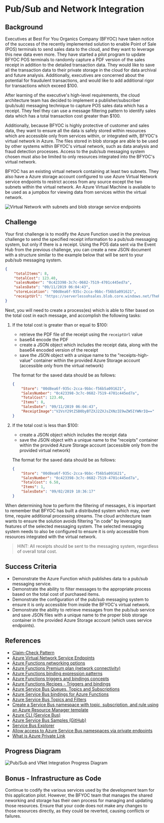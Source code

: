 # Pub/Sub and Network Integration

## Background

Executives at Best For You Organics Company (BFYOC) have taken notice of the success of the recently implemented solution to enable Point of Sale (POS) terminals to send sales data to the cloud, and they want to leverage this new data even more. They have started a pilot program to update BFYOC POS terminals to randomly capture a PDF version of the sales receipt in addition to the detailed transaction data.  They would like to save all the transaction data to their private storage in the cloud for data archival and future analysis.  Additionally, executives are concerned about the potential for fraudulent transactions, and would like to add additional rigor for transactions which exceed $100.

After learning of the executive's high-level requirements, the cloud architecture team has decided to implement a publisher/subscriber (pub/sub) messaging technique to capture POS sales data which has a receipt.  They feel they can use a message filtering pattern to identify sales data which has a total transaction cost greater than $100.  

Additionally, because BFYOC is highly protective of customer and sales data, they want to ensure all the data is safely stored within resources which are accessible only from services within, or integrated with, BFYOC's virtual network in Azure. The files stored in blob storage are able to be used by other systems within BFYOC's virtual network, such as data analysis and fraud detection processes. Access to the pub/sub messaging system chosen must also be limited to only resources integrated into the BFYOC's virtual network.

BFYOC has an existing virtual network containing at least two subnets.  They also have a Azure storage account configured to use Azure Virtual Network service endpoints to restrict access from any source except the two subnets within the virtual network.  An Azure Virtual Machine is available to be used as a jumpbox for viewing data from services within the virtual network.

![Virtual Network with subnets and blob storage service endpoints](https://serverlessoh.azureedge.net/public/pubsub-and-vnet-integration-virtual-network-diagram.png)

## Challenge

Your first challenge is to modify the Azure Function used in the previous challenge to send the specified receipt information to a pub/sub messaging system, but only if there is a receipt.  Using the POS data sent via the Event Hub from the previous challenge, you can create a new JSON document with a structure similar to the example below that will be sent to your pub/sub messaging system.

```JSON
{
    "totalItems": 8,
    "totalCost": 123.40,
    "salesNumber": "0c423398-3c7c-0682-7519-4701c445ed7a",
    "salesDate": "09/11/2019 06:04:43",
    "storeLocation": "00d8ea6f-935c-2cca-9bbc-f56b5a091621",
    "receiptUrl": "https://serverlessohsales.blob.core.windows.net/TheReceipt.pdf"
}
```

Next, you will need to create a process(es) which is able to filter based on the total cost in each message, and accomplish the following tasks:

1. If the total cost is greater than or equal to $100:

    * retrieve the PDF file of the receipt using the ```receiptUrl``` value
    * base64 encode the PDF
    * create a JSON object which includes the receipt data, along with the base64 encoded version of the receipt
    * save the JSON object with a unique name to the "receipts-high-value" container within the provided Azure Storage account (accessible only from the virtual network)

    The format for the saved data should be as follows:

    ```JSON
    {
        "Store": "00d8ea6f-935c-2cca-9bbc-f56b5a091621",
        "SalesNumber": "0c423398-3c7c-0682-7519-4701c445ed7a",
        "TotalCost": 123.40,
        "Items": 8,
        "SalesDate": "09/11/2019 06:04:43",
        "ReceiptImage":"V2VsY29tZSB0byBTZXJ2ZXJsZXNzIE9wZW5IYWNrIQ=="
    }
    ```

2. If the total cost is less than $100:

    * create a JSON object which includes the receipt data
    * save the JSON object with a unique name to the "receipts" container within the provided Azure Storage account (accessible only from the provided virtual network)

    The format for the saved data should be as follows:

    ```JSON
    {
        "Store": "00d8ea6f-935c-2cca-9bbc-f56b5a091621",
        "SalesNumber": "0c423398-3c7c-0682-7519-4701c445ed7a",
        "TotalCost": 6.58,
        "Items": 1,
        "SalesDate": "09/02/2019 10:36:17"
    }
    ```

When determining how to perform the filtering of messages, it is important to remember that BFYOC has built a distributed system which may, over time, require additional processing streams.  The cloud architecture team wants to ensure the solution avoids filtering "in code" by leveraging features of the selected messaging system. The selected messaging system needs to also be configured to ensure it is only accessible from resources integrated with the virtual network.

>HINT: All receipts should be sent to the messaging system, regardless of overall total cost.

## Success Criteria

* Demonstrate the Azure Function which publishes data to a pub/sub messaging service.
* Demonstrate the ability to filter messages to the appropriate process based on the total cost of purchased items.
* Demonstrate the configuration of the pub/sub messaging system to ensure it is only accessible from inside the BFYOC's virtual network.
* Demonstrate the ability to retrieve messages from the pub/sub service and save JSON files with a unique name to the proper blob storage container in the provided Azure Storage account (which uses service endpoints).

## References

* [Claim-Check Pattern](https://docs.microsoft.com/azure/architecture/patterns/claim-check)
* [Azure Virtual Network Service Endpoints](https://docs.microsoft.com/azure/virtual-network/virtual-network-service-endpoints-overview)
* [Azure Functions networking options](https://docs.microsoft.com/azure/azure-functions/functions-networking-options)
* [Azure Functions Premium plan (network connectivity)](https://docs.microsoft.com/azure/azure-functions/functions-premium-plan#private-network-connectivity)
* [Azure Functions binding expression patterns](https://docs.microsoft.com/azure/azure-functions/functions-bindings-expressions-patterns#create-guids)
* [Azure Functions triggers and bindings concepts](https://docs.microsoft.com/azure/azure-functions/functions-triggers-bindings)
* [Azure Functions Recipes - Triggers and bindings](https://docs.microsoft.com/sandbox/functions-recipes/triggers-bindings)
* [Azure Service Bus Queues, Topics and Subscriptions](https://docs.microsoft.com/azure/service-bus-messaging/service-bus-queues-topics-subscriptions)
* [Azure Service Bus bindings for Azure Functions](https://docs.microsoft.com/azure/azure-functions/functions-bindings-service-bus)
* [Azure Service Bus Topics and Filters](https://docs.microsoft.com/azure/service-bus-messaging/topic-filters)
* [Create a Service Bus namespace with topic, subscription, and rule using an Azure Resource Manager template](https://docs.microsoft.com/azure/service-bus-messaging/service-bus-resource-manager-namespace-topic-with-rule)
* [Azure CLI (Service Bus)](https://docs.microsoft.com/cli/azure/servicebus/topic/subscription/rule?view=azure-cli-latest
)
* [Azure Service Bus Samples (GitHub)](https://github.com/Azure/azure-service-bus/tree/master/samples)
* [Service Bus Explorer](https://github.com/paolosalvatori/ServiceBusExplorer)
* [Allow access to Azure Service Bus namespaces via private endpoints](https://docs.microsoft.com/azure/service-bus-messaging/private-link-service#:~:text=If%20you%20already%20have%20an%20existing%20namespace%2C%20you,which%20you%20want%20to%20add%20a%20private%20endpoint.)
* [What is Azure Private Link](https://docs.microsoft.com/azure/private-link/private-link-overview)

## Progress Diagram

![Pub/Sub and VNet Integration Progress Diagram](https://serverlessoh.azureedge.net/public/pubsub-and-vnet-integration-progress-diagram.jpg)

## Bonus - Infrastructure as Code

Continue to codify the various services used by the development team for this application pilot. However, the BFYOC team that manages the shared neworking and storage has their own process for managing and updating those resources.  Ensure that your code does not make any changes to those resources directly, as they could be reverted, causing conflicts or failures.
